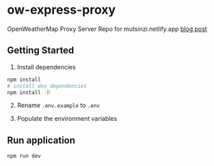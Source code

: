 # ow-express-proxy
OpenWeatherMap Proxy Server Repo for mutsinzi.netlify.app [blog post](https://mutsinzi.netlify.app/hide-api-keys-via-proxy-server/)

## Getting Started

1. Install dependencies

```zsh
npm install
# install dev dependencies
npm install -D
```

2. Rename `.env.example` to `.env` 

3. Populate the environment variables

## Run application

```zsh
npm run dev
```

